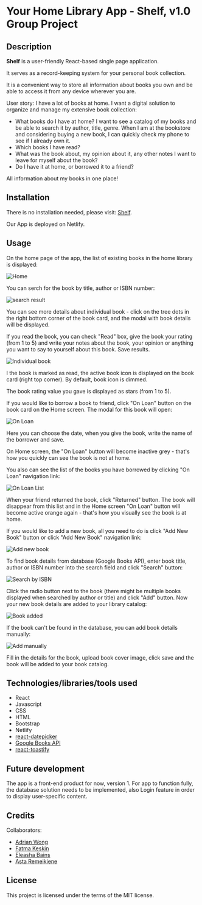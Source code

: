 
# Your Home Library App - Shelf, v1.0<br>Group Project 

## Description

**Shelf** is a user-friendly React-based single page application.

It serves as a record-keeping system for your personal book collection.

It is a convenient way to store all information about books you own and be able to access it from any device wherever you are.

User story:
I have a lot of books at home. I want a digital solution to organize and manage my extensive book collection:
- What books do I have at home? I want to see a catalog of my books and be able to search it by author, title, genre. When I am at the bookstore and considering buying a new book, I can quickly check my phone to see if I already own it.
- Which books I have read?
- What was the book about, my opinion about it, any other notes I want to leave for myself about the book?
- Do I have it at home, or borrowed it to a friend?
  
All information about my books in one place!


## Installation

There is no installation needed, please visit:  [Shelf](https://home-library-app.netlify.app/). 

Our App is deployed on Netlify.

## Usage

On the home page of the app, the list of existing books in the home library is displayed:

![Home](src/assets/images/home.JPG)

You can serch for the book by title, author or ISBN number:

![search result](src/assets/images/searchLibrary.JPG)

You can see more details about individual book - click on the tree dots in the right bottom corner of the book card, and the modal with book details will be displayed.

If you read the book, you can check "Read" box, give the book your rating (from 1 to 5) and write your notes about the book, your opinion or anything you want to say to yourself about this book. Save results. 

![Individual book](src/assets/images/BookIndividual.JPG)

I the book is marked as read, the active book icon is displayed on the book card (right top corner). By default, book icon is dimmed.

The book rating value you gave is displayed as stars (from 1 to 5).

If you would like to borrow a book to friend, click "On Loan" button on the book card on the Home screen. The modal for this book will open:

![On Loan](src/assets/images/OnLoan.JPG)

Here you can choose the date, when you give the book, write the name of the borrower and save.

On Home screen, the "On Loan" button will become inactive grey - that's how you quickly can see the book is not at home. 

You also can see the list of the books you have borrowed by clicking "On Loan" navigation link:

![On Loan List](src/assets/images/OnLoanList.JPG)

When your friend returned the book, click "Returned" button. The book will disappear from this list and in the Home screen "On Loan" button will become active orange again - that's how you visually see the book is at home.

If you would like to add a new book, all you need to do is click "Add New Book" button or click "Add New Book" navigation link:

![Add new book](src/assets/images/addNew.JPG)

To find book details from database (Google Books API), enter book title, author or ISBN number into the search field and click "Search" button:

![Search by ISBN](src/assets/images/byISBN.JPG)

Click the radio button next to the book (there might be multiple books displayed when searched by author or title) and click "Add" button. Now your new book details are added to your library catalog:

![Book added](src/assets/images/added2.JPG)

If the book can't be found in the database, you can add book details manually: 

![Add manually](src/assets/images/addManual.JPG)

Fill in the details for the book, upload book cover image, click save and the book will be added to your book catalog.

## Technologies/libraries/tools used

- React 
- Javascript
- CSS
- HTML
- Bootstrap
- Netlify
- [react-datepicker](https://www.npmjs.com/package/react-datepicker) 
- [Google Books API](https://developers.google.com/books/docs/overview)
- [react-toastify](https://www.npmjs.com/package/react-toastify)

## Future development

The app is a front-end product for now, version 1. For app to function fully, the database solution needs to be implemented, also Login feature in order to display user-specific content.

## Credits

Collaborators:

- [Adrian Wong](https://github.com/adriwg)
- [Fatma Keskin](https://github.com/milkibeka)
- [Eleasha Bains](https://github.com/ekh-b)
- [Asta Remeikiene](https://github.com/AstaRem)

## License

This project is licensed under the terms of the MIT license.

<!-- ## Tests

Go the extra mile and write tests for your application. Then provide examples on how to run them here. -->